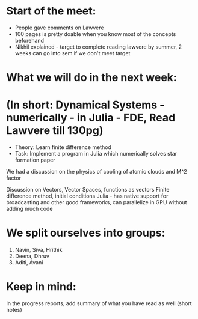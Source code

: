 # Start of the meet:
* People gave comments on Lawvere
* 100 pages is pretty doable when you know most of the concepts beforehand
* Nikhil explained - target to complete reading lawvere by summer, 2 weeks can go into sem if we don't meet target

# What we will do in the next week: 
# (In short: Dynamical Systems - numerically - in Julia - FDE, Read Lawvere till 130pg)
* Theory: Learn finite difference method
* Task: Implement a program in Julia which numerically solves star formation paper

We had a discussion on the physics of cooling of atomic clouds and M^2 factor

Discussion on Vectors, Vector Spaces, functions as vectors
Finite difference method, initial conditions
Julia - has native support for broadcasting and other good frameworks, can parallelize in GPU without adding much code

# We split ourselves into groups:
1. Navin, Siva, Hrithik
2. Deena, Dhruv
3. Aditi, Avani

# Keep in mind:
In the progress reports, add summary of what you have read as well (short notes)

